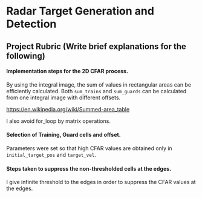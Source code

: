 # Radar Target Generation and Detection

## Project Rubric (Write brief explanations for the following)

#### Implementation steps for the 2D CFAR process.

By using the integral image, the sum of values in rectangular areas can be efficiently calculated. Both `sum_trains` and `sum_guards` can be calculated from one integral image with different offsets.

https://en.wikipedia.org/wiki/Summed-area_table

I also avoid for_loop by matrix operations. 

#### Selection of Training, Guard cells and offset.

Parameters were set so that high CFAR values are obtained only in `initial_target_pos` and `target_vel`.

#### Steps taken to suppress the non-thresholded cells at the edges.

I give infinite threshold to the edges in order to suppress the CFAR values at the edges.
